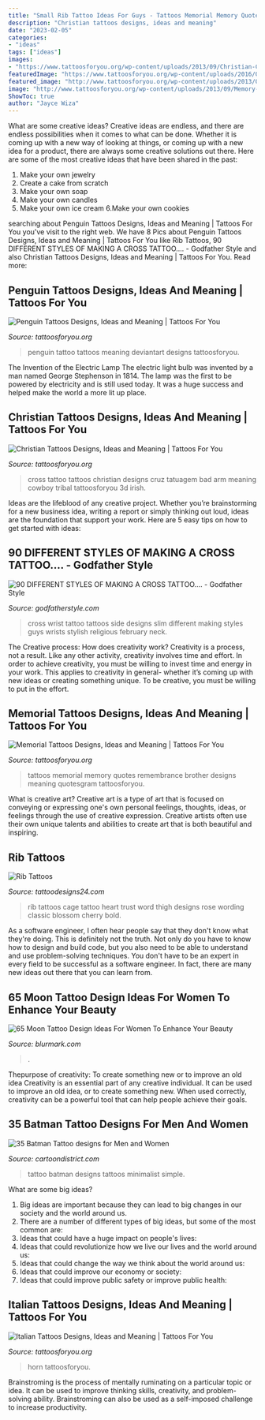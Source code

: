 ```yaml
---
title: "Small Rib Tattoo Ideas For Guys - Tattoos Memorial Memory Quotes Remembrance Brother Designs Meaning Quotesgram Tattoosforyou"
description: "Christian tattoos designs, ideas and meaning"
date: "2023-02-05"
categories:
- "ideas"
tags: ["ideas"]
images:
- "https://www.tattoosforyou.org/wp-content/uploads/2013/09/Christian-Cross-Tattoo.jpg"
featuredImage: "https://www.tattoosforyou.org/wp-content/uploads/2016/05/Penguin-Tattoo-Pictures.jpg"
featured_image: "http://www.tattoosforyou.org/wp-content/uploads/2013/09/Memory-Tattoos.jpg"
image: "http://www.tattoosforyou.org/wp-content/uploads/2013/09/Memory-Tattoos.jpg"
ShowToc: true
author: "Jayce Wiza"
---
```



What are some creative ideas?
Creative ideas are endless, and there are endless possibilities when it comes to what can be done. Whether it is coming up with a new way of looking at things, or coming up with a new idea for a product, there are always some creative solutions out there. Here are some of the most creative ideas that have been shared in the past:
1. Make your own jewelry 
2. Create a cake from scratch 
3. Make your own soap 
4. Make your own candles 
5. Make your own ice cream 
6.Make your own cookies 

	

		
searching about Penguin Tattoos Designs, Ideas and Meaning | Tattoos For You you've visit to the right web. We have 8 Pics about Penguin Tattoos Designs, Ideas and Meaning | Tattoos For You like Rib Tattoos, 90 DIFFERENT STYLES OF MAKING A CROSS TATTOO.... - Godfather Style and also Christian Tattoos Designs, Ideas and Meaning | Tattoos For You. Read more:
		
    
## Penguin Tattoos Designs, Ideas And Meaning | Tattoos For You

<img loading=lazy src="https://www.tattoosforyou.org/wp-content/uploads/2016/05/Penguin-Tattoo-Pictures.jpg" onerror="this.onerror=null;this.src='https://tse1.mm.bing.net/th?id=OIP.sYzfX5wFW1VLW8ggqcuu3wHaJ4&amp;pid=15.1';" alt="Penguin Tattoos Designs, Ideas and Meaning | Tattoos For You">

_Source: tattoosforyou.org_

>penguin tattoo tattoos meaning deviantart designs tattoosforyou. 

	

The Invention of the Electric Lamp
The electric light bulb was invented by a man named George Stephenson in 1814. The lamp was the first to be powered by electricity and is still used today. It was a huge success and helped make the world a more lit up place.

    
## Christian Tattoos Designs, Ideas And Meaning | Tattoos For You

<img loading=lazy src="https://www.tattoosforyou.org/wp-content/uploads/2013/09/Christian-Cross-Tattoo.jpg" onerror="this.onerror=null;this.src='https://tse1.mm.bing.net/th?id=OIP.KawANLoLNCOSYmBr37IRcAHaJ4&amp;pid=15.1';" alt="Christian Tattoos Designs, Ideas and Meaning | Tattoos For You">

_Source: tattoosforyou.org_

>cross tattoo tattoos christian designs cruz tatuagem bad arm meaning cowboy tribal tattoosforyou 3d irish. 

	

Ideas are the lifeblood of any creative project. Whether you’re brainstorming for a new business idea, writing a report or simply thinking out loud, ideas are the foundation that support your work. Here are 5 easy tips on how to get started with ideas: 

    
## 90 DIFFERENT STYLES OF MAKING A CROSS TATTOO.... - Godfather Style

<img loading=lazy src="http://godfatherstyle.com/wp-content/uploads/2016/02/cross-tattoo.jpg" onerror="this.onerror=null;this.src='https://tse3.mm.bing.net/th?id=OIP.kZaZbcv5P308BR0poSoZrAHaPg&amp;pid=15.1';" alt="90 DIFFERENT STYLES OF MAKING A CROSS TATTOO.... - Godfather Style">

_Source: godfatherstyle.com_

>cross wrist tattoo tattoos side designs slim different making styles guys wrists stylish religious february neck. 

	

The Creative process: How does creativity work?
Creativity is a process, not a result. Like any other activity, creativity involves time and effort. In order to achieve creativity, you must be willing to invest time and energy in your work. This applies to creativity in general- whether it’s coming up with new ideas or creating something unique. To be creative, you must be willing to put in the effort.

    
## Memorial Tattoos Designs, Ideas And Meaning | Tattoos For You

<img loading=lazy src="http://www.tattoosforyou.org/wp-content/uploads/2013/09/Memory-Tattoos.jpg" onerror="this.onerror=null;this.src='https://tse2.mm.bing.net/th?id=OIP.2G3m8Gd8v3K5JWT_Hw4llAHaJ4&amp;pid=15.1';" alt="Memorial Tattoos Designs, Ideas and Meaning | Tattoos For You">

_Source: tattoosforyou.org_

>tattoos memorial memory quotes remembrance brother designs meaning quotesgram tattoosforyou. 

	

What is creative art?
Creative art is a type of art that is focused on conveying or expressing one's own personal feelings, thoughts, ideas, or feelings through the use of creative expression. Creative artists often use their own unique talents and abilities to create art that is both beautiful and inspiring.

    
## Rib Tattoos

<img loading=lazy src="http://www.tattoodesigns24.com/wp-content/uploads/2015/01/Trust-Your-Heart-Rib-Tattoo.jpg" onerror="this.onerror=null;this.src='https://tse4.mm.bing.net/th?id=OIP.ddftFgRVoJRA-fMDvU8liAHaMa&amp;pid=15.1';" alt="Rib Tattoos">

_Source: tattoodesigns24.com_

>rib tattoos cage tattoo heart trust word thigh designs rose wording classic blossom cherry bold. 

	

As a software engineer, I often hear people say that they don't know what they're doing. This is definitely not the truth. Not only do you have to know how to design and build code, but you also need to be able to understand and use problem-solving techniques. You don't have to be an expert in every field to be successful as a software engineer. In fact, there are many new ideas out there that you can learn from.

    
## 65 Moon Tattoo Design Ideas For Women To Enhance Your Beauty

<img loading=lazy src="https://www.blurmark.com/wp-content/uploads/2017/03/Floral-Moon-With-Star-On-Wrist.jpg" onerror="this.onerror=null;this.src='https://tse2.mm.bing.net/th?id=OIP.eCeEuiqpRDqJGaMEsYRWDQHaHa&amp;pid=15.1';" alt="65 Moon Tattoo Design Ideas For Women To Enhance Your Beauty">

_Source: blurmark.com_

>. 

	

Thepurpose of creativity: To create something new or to improve an old idea
Creativity is an essential part of any creative individual. It can be used to improve an old idea, or to create something new. When used correctly, creativity can be a powerful tool that can help people achieve their goals.

    
## 35 Batman Tattoo Designs For Men And Women

<img loading=lazy src="http://cartoondistrict.com/wp-content/uploads/2014/11/batman-tattoo-designs-for-men-and-women29.jpg" onerror="this.onerror=null;this.src='https://tse3.mm.bing.net/th?id=OIP.KCQVbp1bATwBOPbQ3LEbxQHaJ4&amp;pid=15.1';" alt="35 Batman Tattoo designs for Men and Women">

_Source: cartoondistrict.com_

>tattoo batman designs tattoos minimalist simple. 

	

What are some big ideas?
1. Big ideas are important because they can lead to big changes in our society and the world around us.
2. There are a number of different types of big ideas, but some of the most common are: 
3. Ideas that could have a huge impact on people's lives: 
4. Ideas that could revolutionize how we live our lives and the world around us: 
5. Ideas that could change the way we think about the world around us: 
6. Ideas that could improve our economy or society: 
7. Ideas that could improve public safety or improve public health: 


    
## Italian Tattoos Designs, Ideas And Meaning | Tattoos For You

<img loading=lazy src="https://www.tattoosforyou.org/wp-content/uploads/2013/11/Italian-Tattoos-For-Men-768x1024.jpg" onerror="this.onerror=null;this.src='https://tse3.mm.bing.net/th?id=OIP.Loox8HW_BT0xjBXQQnzuagHaJ4&amp;pid=15.1';" alt="Italian Tattoos Designs, Ideas and Meaning | Tattoos For You">

_Source: tattoosforyou.org_

>horn tattoosforyou. 

	

Brainstroming is the process of mentally ruminating on a particular topic or idea. It can be used to improve thinking skills, creativity, and problem-solving ability. Brainstroming can also be used as a self-imposed challenge to increase productivity.

